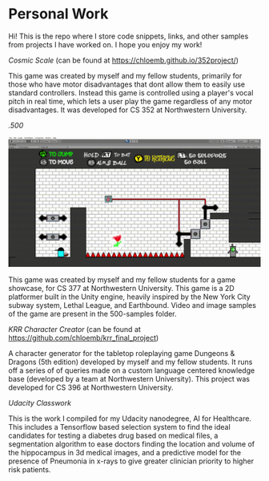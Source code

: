 # Personal Work
Hi! This is the repo where I store code snippets, links, and other samples from projects I have worked on. I hope you enjoy my work!


*Cosmic Scale* (can be found at https://chloemb.github.io/352project/)

This game was created by myself and my fellow students, primarily for those who have motor disadvantages that dont allow them to easily use standard controllers. Instead this game is controlled using a player's vocal pitch in real time, which lets a user play the game regardless of any motor disadvantages. It was developed for CS 352 at Northwestern University.

*.500*

![.500](https://github.com/JackWarshaw/Jacks-Personal-Work/blob/01fd9c495d5049cd63a8bd7b3749769beedfcad0/500-samples/500-final-Start-PC_-Mac-_-Linux-Standalone-Unity-2019.3.gif)

This game was created by myself and my fellow students for a game showcase, for CS 377 at Northwestern University. This game is a 2D platformer built in the Unity engine, heavily inspired by the New York City subway system, Lethal League, and Earthbound. Video and image samples of the game are present in the 500-samples folder.


*KRR Character Creator* (can be found at https://github.com/chloemb/krr_final_project)

A character generator for the tabletop roleplaying game Dungeons & Dragons (5th edition) developed by myself and my fellow students. It runs off a series of of queries made on a custom language centered knowledge base (developed by a team at Northwestern University). This project was developed for CS 396 at Northwestern University.

*Udacity Classwork* 

This is the work I compiled for my Udacity nanodegree, AI for Healthcare. This includes a Tensorflow based selection system to find the ideal candidates for testing a diabetes drug based on medical files, a segmentation algorithm to ease doctors finding the location and volume of the hippocampus in 3d medical images, and a predictive model for the presence of Pneumonia in x-rays to give greater clinician priority to higher risk patients.
